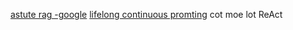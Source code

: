 [astute rag -google](https://arxiv.org/html/2410.07176v1)
[lifelong continuous promting](https://arxiv.org/abs/2405.03279)
cot 
moe
lot
ReAct


